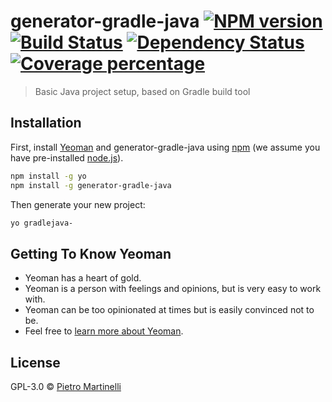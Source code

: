 # generator-gradle-java [![NPM version][npm-image]][npm-url] [![Build Status][travis-image]][travis-url] [![Dependency Status][daviddm-image]][daviddm-url] [![Coverage percentage][coveralls-image]][coveralls-url]
> Basic Java project setup, based on Gradle build tool

## Installation

First, install [Yeoman](http://yeoman.io) and generator-gradle-java using [npm](https://www.npmjs.com/) (we assume you have pre-installed [node.js](https://nodejs.org/)).

```bash
npm install -g yo
npm install -g generator-gradle-java
```

Then generate your new project:

```bash
yo gradlejava-
```

## Getting To Know Yeoman

 * Yeoman has a heart of gold.
 * Yeoman is a person with feelings and opinions, but is very easy to work with.
 * Yeoman can be too opinionated at times but is easily convinced not to be.
 * Feel free to [learn more about Yeoman](http://yeoman.io/).

## License

GPL-3.0 © [Pietro Martinelli](http://javapeanuts.blogger.com)


[npm-image]: https://badge.fury.io/js/generator-gradle-java.svg
[npm-url]: https://npmjs.org/package/generator-gradle-java
[travis-image]: https://travis-ci.org/pietrom/generator-gradle-java.svg?branch=master
[travis-url]: https://travis-ci.org/pietrom/generator-gradle-java
[daviddm-image]: https://david-dm.org/pietrom/generator-gradle-java.svg?theme=shields.io
[daviddm-url]: https://david-dm.org/pietrom/generator-gradle-java
[coveralls-image]: https://coveralls.io/repos/pietrom/generator-gradle-java/badge.svg
[coveralls-url]: https://coveralls.io/r/pietrom/generator-gradle-java
